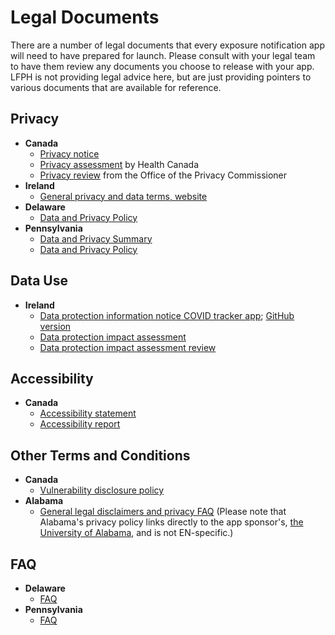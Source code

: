 # Legal Documents

There are a number of legal documents that every exposure notification app will need to have prepared for launch. Please consult with your legal team to have them review any documents you choose to release with your app. LFPH is not providing legal advice here, but are just providing pointers to various documents that are available for reference. 

## Privacy
* **Canada**
    * [Privacy notice](https://www.canada.ca/en/public-health/services/diseases/coronavirus-disease-covid-19/covid-alert/privacy-policy.html)
    * [Privacy assessment](https://github.com/cds-snc/covid-alert-documentation/blob/main/COVIDAlertPrivacyAssessment.md) by Health Canada
    * [Privacy review](https://priv.gc.ca/en/privacy-topics/health-genetic-and-other-body-information/health-emergencies/rev_covid-app/) from the Office of the Privacy Commissioner
* **Ireland**
    * [General privacy and data terms, website](https://covidtracker.gov.ie/privacy-and-data/) 
* **Delaware**
   * [Data and Privacy Policy](https://coronavirus.delaware.gov/wp-content/uploads/sites/177/2020/09/COVID-Alert-Terms-082720-.pdf)
* **Pennsylvania**
   * [Data and Privacy Summary](https://www.health.pa.gov/topics/disease/coronavirus/Pages/COVID-Alert-Data.aspx)
   * [Data and Privacy Policy](https://www.health.pa.gov/topics/Documents/Diseases%20and%20Conditions/COVID%20Alert%20App_Data%20and%20Privacy.pdf)

## Data Use
* **Ireland**
    * [Data protection information notice COVID tracker app](https://covidtracker.gov.ie/privacy-and-data/data-protection/); [GitHub version](https://github.com/HSEIreland/covidtracker-documentation/blob/master/documentation/privacy/DPINV1.1.mdown)
    * [Data protection impact assessment](https://github.com/HSEIreland/covidtracker-documentation/blob/master/documentation/privacy/Data%20Protection%20Impact%20Assessment%20for%20the%20COVID%20Tracker%20App%20-%2026.06.2020.pdf)
    * [Data protection impact assessment review](https://github.com/HSEIreland/covidtracker-documentation/blob/master/documentation/privacy/DPC%20review%20of%20CTI%20App%20DPIA%20June%202020.pdf)

## Accessibility
* **Canada**
    * [Accessibility statement](https://www.canada.ca/en/public-health/services/diseases/coronavirus-disease-covid-19/covid-alert/accessibility-statement.html)
    * [Accessibility report](https://github.com/cds-snc/covid-alert-documentation/blob/main/AccessibilityReport.md)

## Other Terms and Conditions
* **Canada**
    * [Vulnerability disclosure policy](https://github.com/cds-snc/covid-alert-documentation/blob/main/VulnerabilityDisclosurePolicy.md)
* **Alabama**
    * [General legal disclaimers and privacy FAQ](https://github.com/lfph/implementers-forum/blob/master/docs/resources/guidesafe_legal.md) (Please note that Alabama's privacy policy links directly to the app sponsor's, [the University of Alabama](https://www.ua.edu/privacy), and is not EN-specific.)
    
## FAQ
* **Delaware**
   * [FAQ](https://coronavirus.delaware.gov/covidalert/faqs/)
* **Pennsylvania**
   * [FAQ](https://www.health.pa.gov/topics/disease/coronavirus/Pages/COVID-Alert-FAQs.aspx)
